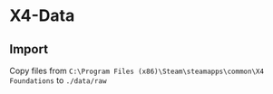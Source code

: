 # X4-Data

## Import

Copy files from `C:\Program Files (x86)\Steam\steamapps\common\X4 Foundations` to `./data/raw`
